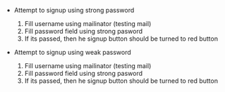 - Attempt to signup using strong password
  1. Fill username using mailinator (testing mail)  
  2. Fill password field using strong pasword 
  3. If its passed, then he signup button should be turned to red button

- Attempt to signup using weak password
  1. Fill username using mailinator (testing mail)  
  2. Fill password field using strong pasword 
  3. If its passed, then he signup button should be turned to red button